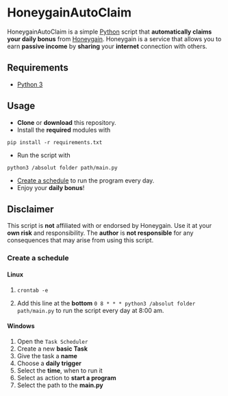 # HoneygainAutoClaim

HoneygainAutoClaim is a simple [Python](https://www.python.org/) script that **automatically claims your daily bonus** from [Honeygain](https://r.honeygain.me/ROSCH76C7D). Honeygain is a 
service that allows you to earn **passive income** by **sharing** your **internet** connection with others.


## Requirements
- [Python 3](https://www.python.org/downloads/)


## Usage
- **Clone** or **download** this repository. 
- Install the **required** modules with 
```commandline 
pip install -r requirements.txt
```  
- Run the script with 
```commandline
python3 /absolut folder path/main.py
```
- [Create a schedule](#Create-a-schedule) to run the program every day.
- Enjoy your **daily bonus**!


## Disclaimer
This script is **not** affiliated with or endorsed by Honeygain. Use it at your **own risk** and responsibility. The **author** is **not responsible** for any consequences that may arise from using this script.

### Create a schedule

#### Linux

1. ```commandline
   crontab -e
   ```
2. Add this line at the **bottom** `0 8 * * * python3 /absolut folder path/main.py` to run the script every day at 8:00 am.

#### Windows

1. Open the `Task Scheduler`
2. Create a new **basic Task**
3. Give the task a **name**
4. Choose a **daily trigger**
5. Select the **time**, when to run it
6. Select as action to **start a program**
7. Select the path to the **main.py**